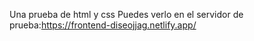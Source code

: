 Una prueba de html y css
Puedes verlo en el servidor de prueba:https://frontend-diseojjag.netlify.app/
